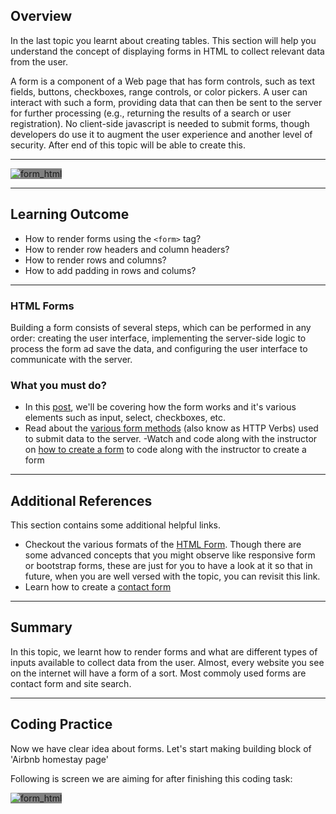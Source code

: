 ## Overview

In the last topic you learnt about creating tables. This section will help you understand the concept of displaying forms in HTML to collect relevant data from the user.

A form is a component of a Web page that has form controls, such as text fields, buttons, checkboxes, range controls, or color pickers. A user can interact with such a form, providing data that can then be sent to the server for further processing (e.g., returning the results of a search or user registration). No client-side javascript is needed to submit forms, though developers do use it to augment the user experience and another level of security. After end of this topic will be able to create this.

---

<span style='background :grey' >![form_html](https://raw.githubusercontent.com/greyatom-school/the-minerva-project/master/FEWD/sprint_1/1.Basics_of_HTML/images/form_html.png) </span>

---

## Learning Outcome

- How to render forms using the `<form>` tag?
- How to render row headers and column headers?
- How to render rows and columns?
- How to add padding in rows and colums?

---

### HTML Forms

Building a form consists of several steps, which can be performed in any order: creating the user interface, implementing the server-side logic to process the form ad save the data, and configuring the user interface to communicate with the server.

### What you must do?

- In this [post](https://www.tutorialspoint.com/html/html_forms.htm), we'll be covering how the form works and it's various elements such as input, select, checkboxes, etc.
- Read about the [various form methods](https://www.w3schools.com/tags/ref_httpmethods.asp) (also know as HTTP Verbs) used to submit data to the server.
-Watch and code along with the instructor on [how to create a form](https://www.youtube.com/watch?v=fNcJuPIZ2WE) to code along with the instructor to create a form

---

## Additional References

This section contains some additional helpful links.

- Checkout the various formats of the [HTML Form](https://www.quackit.com/html/codes/html_form_code.cfm). Though there are some advanced concepts that you might observe like responsive form or bootstrap forms, these are just for you to have a look at it so that in future, when you are well versed with the topic, you can revisit this link.
- Learn how to create a [contact form](https://www.w3schools.com/howto/howto_css_contact_form.asp)

---

## Summary

In this topic, we learnt how to render forms and what are different types of inputs available to collect data from the user. Almost, every website you see on the internet will have a form of a sort. Most commoly used forms are contact form and site search.

---

## Coding Practice

Now we have clear idea about forms. Let's start making building block of 'Airbnb homestay page'

Following is screen we are aiming for after finishing this coding task:

<span style='background :grey' >![form_html](https://raw.githubusercontent.com/greyatom-school/the-minerva-project/master/FEWD/sprint_1/1.Basics_of_HTML/images/form_html.png)</span>

